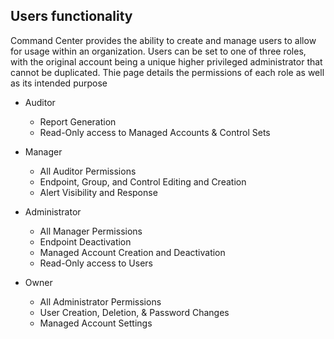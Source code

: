 ## Users functionality
Command Center provides the ability to create and manage users to allow for usage within an organization. Users can be set to one of three roles, with the original account being a unique higher privileged administrator that cannot be duplicated. Thie page details the permissions of each role as well as its intended purpose
  
* Auditor 
  * Report Generation
  * Read-Only access to Managed Accounts & Control Sets
 
* Manager
  * All Auditor Permissions
  * Endpoint, Group, and Control Editing and Creation
  * Alert Visibility and Response

 * Administrator
   * All Manager Permissions 
   * Endpoint Deactivation
   * Managed Account Creation and Deactivation
   * Read-Only access to Users
 
* Owner
  * All Administrator Permissions
  * User Creation, Deletion, & Password Changes
  * Managed Account Settings
